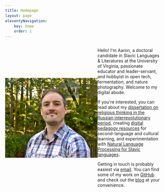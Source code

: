 ```yaml
---
title: Homepage 
layout: page
eleventyNavigation: 
    key: home 
    order: 1
---
```


<div style="display:flex;flex-wrap:wrap;align-items:center;">
    <img src="img/self300.png" style="flex:1;size:75%"></img>
    <div style="flex:2;justify-content:space-between">
        <p>Hello! I'm Aaron, a doctoral candidate in Slavic Languages & Literatures at the University of Virginia, passionate educator and leader-servant, and hobbyist in open tech, fermentation, and nature photography. Welcome to my digital abode.</p> 
        <p>If you're interested, you can read about my <a href="/research.html">dissertation on religious thinking in the Russian interrevolutionary period</a>, creating <a href="/pedagogy.html">digital pedagogy resources</a> for second-language and cultural learning, and experimentation with <a href="/research.html">Natural Language Processing for Slavic languages</a>.</p>
        <p>Getting in touch is probably easiest via <a href="mailto:amt3ad@virginia.edu">email</a>. You can find some of my work on <a href="https://github.com/kollektivminds">GitHub</a> and check out the <a href="/blog">blog</a> at your convenience.</p>
    </div>
</div>